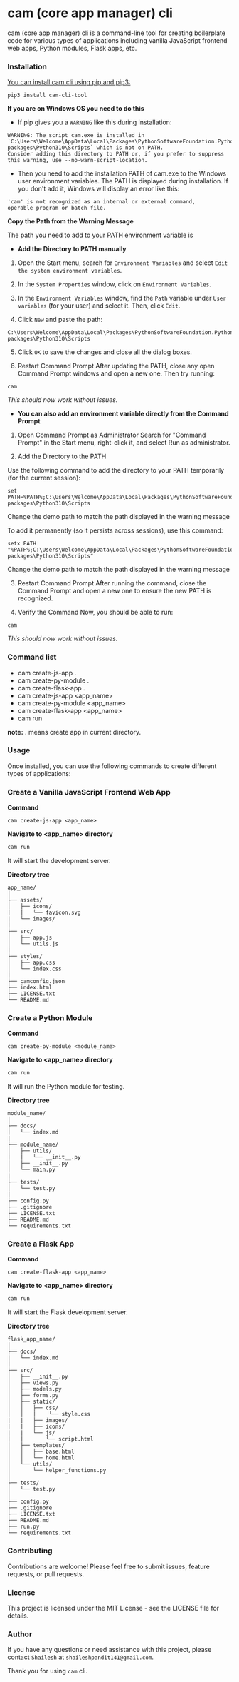 # cam (core app manager) cli

cam (core app manager) cli is a command-line tool for creating boilerplate code for various types of applications including vanilla JavaScript frontend web apps, Python modules, Flask apps, etc.

### Installation
[You can install cam cli using pip and pip3:](https://pypi.org/project/cam-cli-tool/)

  ```shell
  pip3 install cam-cli-tool
  ```
  **If you are on Windows OS you need to do this**

  - If pip gives you a `WARNING` like this during installation:
  ```shell
  WARNING: The script cam.exe is installed in `C:\Users\Welcome\AppData\Local\Packages\PythonSoftwareFoundation.Python.3.10_qbz0n4kfra0p8\LocalCache\local-packages\Python310\Scripts` which is not on PATH.
  Consider adding this directory to PATH or, if you prefer to suppress this warning, use --no-warn-script-location.
  ```

  - Then you need to add the installation PATH of cam.exe to the Windows user environment variables. The PATH is displayed during installation. If you don't add it, Windows will display an error like this:
  ```text
  'cam' is not recognized as an internal or external command,
  operable program or batch file.
  ```

  **Copy the Path from the Warning Message**

  The path you need to add to your PATH environment variable is

  - **Add the Directory to PATH manually**
  1. Open the Start menu, search for `Environment Variables` and select `Edit the system environment variables`.

  2. In the `System Properties` window, click on `Environment Variables`.

  3. In the `Environment Variables` window, find the `Path` variable under `User variables` (for your user) and select it. Then, click `Edit`.

  4. Click `New` and paste the path:
  ```shell
  C:\Users\Welcome\AppData\Local\Packages\PythonSoftwareFoundation.Python.3.10_qbz0n4kfra0p8\LocalCache\local-packages\Python310\Scripts
  ```
  5. Click `OK` to save the changes and close all the dialog boxes.

  6. Restart Command Prompt
  After updating the PATH, close any open Command Prompt windows and open a new one. Then try running:
  ```shell
  cam
  ```

  *This should now work without issues.*

  - **You can also add an environment variable directly from the Command Prompt**

  1. Open Command Prompt as Administrator
  Search for "Command Prompt" in the Start menu, right-click it, and select Run as administrator.

  2. Add the Directory to the PATH

  Use the following command to add the directory to your PATH temporarily (for the current session):
  ```shell
  set PATH=%PATH%;C:\Users\Welcome\AppData\Local\Packages\PythonSoftwareFoundation.Python.3.10_qbz0n4kfra0p8\LocalCache\local-packages\Python310\Scripts
  ```
  Change the demo path to match the path displayed in the warning message

  To add it permanently (so it persists across sessions), use this command:
  ```shell
  setx PATH "%PATH%;C:\Users\Welcome\AppData\Local\Packages\PythonSoftwareFoundation.Python.3.10_qbz0n4kfra0p8\LocalCache\local-packages\Python310\Scripts"
  ```
  Change the demo path to match the path displayed in the warning message

  3. Restart Command Prompt
  After running the command, close the Command Prompt and open a new one to ensure the new PATH is recognized.

  4. Verify the Command
  Now, you should be able to run:
  ```shell
  cam
  ```

  *This should now work without issues.*

### Command list
  - cam create-js-app .
  - cam create-py-module .
  - cam create-flask-app .
  - cam create-js-app <app_name>
  - cam create-py-module <app_name>
  - cam create-flask-app <app_name>
  - cam run

  **note:** . means create app in current directory.

### Usage

Once installed, you can use the following commands to create different types of applications:

### Create a Vanilla JavaScript Frontend Web App
**Command**
```shell
cam create-js-app <app_name>
```
**Navigate to <app_name> directory**
```bash
cam run
```
It will start the development server.

**Directory tree**
```
app_name/
│
├── assets/
│   ├── icons/
|   |   └── favicon.svg
|   └── images/
|
├── src/
│   ├── app.js
│   └── utils.js
|
├── styles/
│   ├── app.css
│   └── index.css
|
├── camconfig.json
├── index.html
├── LICENSE.txt
└── README.md
```

### Create a Python Module
**Command**
```shell
cam create-py-module <module_name>
```
**Navigate to <app_name> directory**
```bash
cam run
```
It will run the Python module for testing.

**Directory tree**
```
module_name/
│
├── docs/
|   └── index.md
|
├── module_name/
│   ├── utils/
|   |   └── __init__.py
│   ├── __init__.py
│   └── main.py
|
├── tests/
│   └── test.py
|
├── config.py
├── .gitignore
├── LICENSE.txt
├── README.md
└── requirements.txt
```

### Create a Flask App
**Command**
```shell
cam create-flask-app <app_name>
```
**Navigate to <app_name> directory**
```bash
cam run
```
It will start the Flask development server.

**Directory tree**
```
flask_app_name/
│
├── docs/
|   └── index.md
|
├── src/
│   ├── __init__.py
│   ├── views.py
│   ├── models.py
│   ├── forms.py
│   ├── static/
│   │   ├── css/
│   │   |    └── style.css
|   |   ├── images/
|   |   ├── icons/
|   |   └── js/
|   |       └── script.html
│   ├── templates/
│   │   ├── base.html
│   │   └── home.html
│   └── utils/
│       └── helper_functions.py
│
├── tests/
│   └── test.py
│
├── config.py
├── .gitignore
├── LICENSE.txt
├── README.md
├── run.py
└── requirements.txt
```

### Contributing
Contributions are welcome! Please feel free to submit issues, feature requests, or pull requests.

### License
This project is licensed under the MIT License - see the LICENSE file for details.

### Author
If you have any questions or need assistance with this project, please contact `Shailesh` at `shaileshpandit141@gmail.com`.

Thank you for using `cam` cli.
